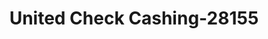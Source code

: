 ---
f_zip-code: 77703
f_state-code: TX
title: United Check Cashing-28155
f_phone: 409-895-0003
f_city-only: Beaumont
f_address: 3974 Eastex Fwy Beaumont
f_location-unique-id: '28155'
slug: united-check-cashing-28155
updated-on: '2024-05-30T13:46:58.046Z'
created-on: '2024-05-30T13:36:59.803Z'
published-on: '2024-05-30T13:54:32.469Z'
f_city-state: cms/city/beaumont-tx.md
f_company: cms/company/united-check-cashing.md
f_state: cms/state/texas.md
layout: '[payday-loan].html'
tags: payday-loan
---